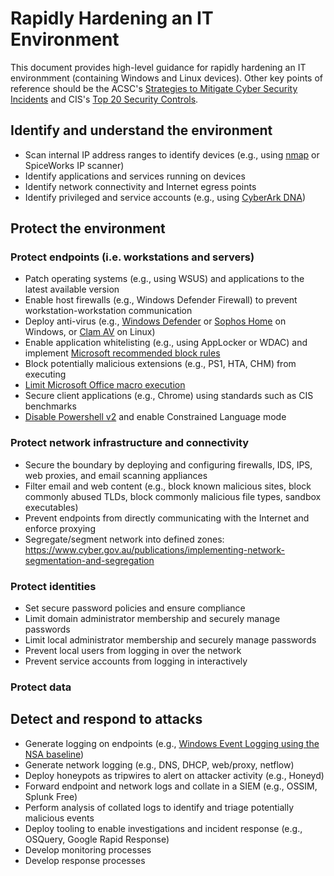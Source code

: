 # Rapidly Hardening an IT Environment

This document provides high-level guidance for rapidly hardening an IT environmment (containing Windows and Linux devices). Other key points of reference should be the ACSC's [Strategies to Mitigate Cyber Security Incidents](https://www.cyber.gov.au/publications/strategies-to-mitigate-cyber-security-incidents) and CIS's [Top 20 Security Controls](https://www.cisecurity.org/controls/cis-controls-list/).

## Identify and understand the environment
* Scan internal IP address ranges to identify devices (e.g., using [nmap](https://nmap.org/) or SpiceWorks IP scanner)
* Identify applications and services running on devices
* Identify network connectivity and Internet egress points
* Identify privileged and service accounts (e.g., using [CyberArk DNA](https://www.cyberark.com/discover-privileged-accounts-exist-cyberark-dna/))

## Protect the environment
### Protect endpoints (i.e. workstations and servers)
* Patch operating systems (e.g., using WSUS) and applications to the latest available version
* Enable host firewalls (e.g., Windows Defender Firewall) to prevent workstation-workstation communication
* Deploy anti-virus (e.g., [Windows Defender](https://docs.microsoft.com/en-us/windows/security/threat-protection/windows-defender-antivirus/windows-defender-antivirus-in-windows-10) or [Sophos Home](https://home.sophos.com/en-us/index2.aspx) on Windows, or [Clam AV](https://www.clamav.net/) on Linux)
* Enable application whitelisting (e.g., using AppLocker or WDAC) and implement [Microsoft recommended block rules](https://docs.microsoft.com/en-us/windows/security/threat-protection/windows-defender-application-control/microsoft-recommended-block-rules)
* Block potentially malicious extensions (e.g., PS1, HTA, CHM) from executing
* [Limit Microsoft Office macro execution](https://www.cyber.gov.au/publications/microsoft-office-macro-security)
* Secure client applications (e.g., Chrome) using standards such as CIS benchmarks
* [Disable Powershell v2](https://devblogs.microsoft.com/powershell/windows-powershell-2-0-deprecation/) and enable Constrained Language mode

### Protect network infrastructure and connectivity
* Secure the boundary by deploying and configuring firewalls, IDS, IPS, web proxies, and email scanning appliances
* Filter email and web content (e.g., block known malicious sites, block commonly abused TLDs, block commonly malicious file types, sandbox executables)
* Prevent endpoints from directly communicating with the Internet and enforce proxying
* Segregate/segment network into defined zones: https://www.cyber.gov.au/publications/implementing-network-segmentation-and-segregation

### Protect identities
* Set secure password policies and ensure compliance
* Limit domain administrator membership and securely manage passwords
* Limit local administrator membership and securely manage passwords
* Prevent local users from logging in over the network
* Prevent service accounts from logging in interactively

### Protect data

## Detect and respond to attacks
* Generate logging on endpoints (e.g., [Windows Event Logging using the NSA baseline](https://github.com/nsacyber/Event-Forwarding-Guidance))
* Generate network logging (e.g., DNS, DHCP, web/proxy, netflow)
* Deploy honeypots as tripwires to alert on attacker activity (e.g., Honeyd)
* Forward endpoint and network logs and collate in a SIEM (e.g., OSSIM, Splunk Free)
* Perform analysis of collated logs to identify and triage potentially malicious events
* Deploy tooling to enable investigations and incident response (e.g., OSQuery, Google Rapid Response)
* Develop monitoring processes
* Develop response processes
